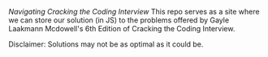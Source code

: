*Navigating Cracking the Coding Interview*
This repo serves as a site where we can store our solution (in JS) to the problems offered by Gayle Laakmann Mcdowell's 6th Edition of Cracking the Coding Interview. 

Disclaimer: Solutions may not be as optimal as it could be. 

